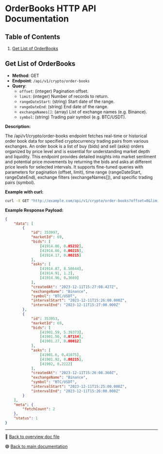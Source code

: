 # OrderBooks HTTP API Documentation

## Table of Contents

1. [Get List of OrderBooks](#get-list-of-orderbooks)

## Get List of OrderBooks

-   **Method**: GET
-   **Endpoint**: `/api/v1/crypto/order-books`
-   **Query**:
    -   `offset`: (integer) Pagination offset.
    -   `limit`: (integer) Number of records to return.
    -   `rangeDateStart`: (string) Start date of the range.
    -   `rangeDateEnd`: (string) End date of the range.
    -   `exchangeNames[]`: (array) List of exchange names (e.g. Binance).
    -   `symbol`: (string) Trading pair symbol (e.g. BTC/USDT).

**Description:**

The /api/v1/crypto/order-books endpoint fetches real-time or historical order book data for specified cryptocurrency trading pairs from various exchanges. An order book is a list of buy (bids) and sell (asks) orders organized by price level and is essential for understanding market depth and liquidity. This endpoint provides detailed insights into market sentiment and potential price movements by returning the bids and asks at different price levels for selected intervals. It supports fine-tuned queries with parameters for pagination (offset, limit), time range (rangeDateStart, rangeDateEnd), exchange filters (exchangeNames[]), and specific trading pairs (symbol).

**Example with curl:**

```bash
curl -X GET "http://example.com/api/v1/crypto/order-books?offset=0&limit=2&rangeDateStart=2023-12-11T15:25:00.000Z&rangeDateEnd=2023-12-11T15:27:00.000Z&exchangeNames[]=Binance&symbol=BTC/USDT"
```

**Example Response Payload:**

```json
{
    "data": [
        {
            "id": 353997,
            "marketId": 69,
            "bids": [
                [41914.86, 0.05232],
                [41914.66, 0.00215],
                [41914.17, 0.00215]
            ],
            "asks": [
                [41914.87, 8.58644],
                [41914.91, 1.2],
                [41914.96, 0.3669]
            ],
            "createdAt": "2023-12-11T15:27:08.427Z",
            "exchangeName": "Binance",
            "symbol": "BTC/USDT",
            "intervalStart": "2023-12-11T15:26:00.000Z",
            "intervalEnd": "2023-12-11T15:27:00.000Z"
        },
        {
            "id": 353953,
            "marketId": 69,
            "bids": [
                [41901.59, 5.39373],
                [41901.56, 0.07154],
                [41901.27, 0.00012]
            ],
            "asks": [
                [41901.6, 0.41075],
                [41901.92, 0.00215],
                [41902, 0.2222]
            ],
            "createdAt": "2023-12-11T15:26:08.360Z",
            "exchangeName": "Binance",
            "symbol": "BTC/USDT",
            "intervalStart": "2023-12-11T15:25:00.000Z",
            "intervalEnd": "2023-12-11T15:26:00.000Z"
        }
    ],
    "meta": {
        "fetchCount": 2
    },
    "status": 1
}
```

---

🔵 [Back to overview doc file](./overview.md)

🟣 [Back to main documentation](../../../README.md)
